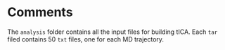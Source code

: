 # Comments

The `analysis` folder contains all the input files for building tICA.
Each `tar` filed contains 50 `txt` files, one for each MD trajectory. 
